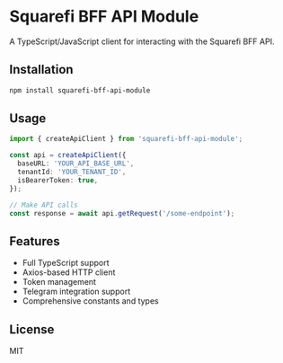 # Squarefi BFF API Module

A TypeScript/JavaScript client for interacting with the Squarefi BFF API.

## Installation

```bash
npm install squarefi-bff-api-module
```

## Usage

```typescript
import { createApiClient } from 'squarefi-bff-api-module';

const api = createApiClient({
  baseURL: 'YOUR_API_BASE_URL',
  tenantId: 'YOUR_TENANT_ID',
  isBearerToken: true,
});

// Make API calls
const response = await api.getRequest('/some-endpoint');
```

## Features

- Full TypeScript support
- Axios-based HTTP client
- Token management
- Telegram integration support
- Comprehensive constants and types

## License

MIT
